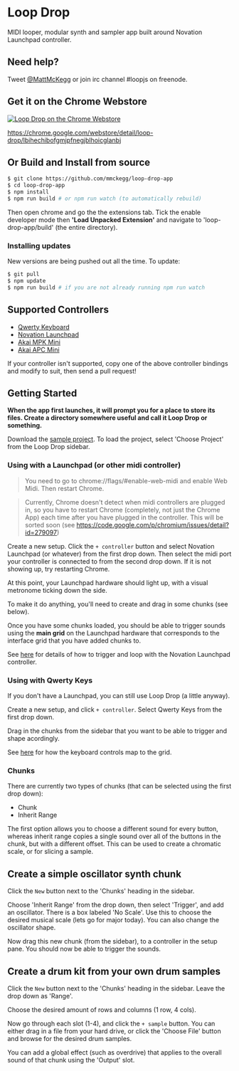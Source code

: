 Loop Drop
===

MIDI looper, modular synth and sampler app built around Novation Launchpad controller.

## Need help?

Tweet [@MattMcKegg](https://twitter.com/MattMcKegg) or join irc channel #loopjs on freenode.

## Get it on the Chrome Webstore

[![Loop Drop on the Chrome Webstore](https://raw.githubusercontent.com/mmckegg/loop-drop-app/master/tile.png)](https://chrome.google.com/webstore/detail/loop-drop/lbihechibofgmjpfnegjblhoicglanbj)

https://chrome.google.com/webstore/detail/loop-drop/lbihechibofgmjpfnegjblhoicglanbj

## Or Build and Install from source

```bash
$ git clone https://github.com/mmckegg/loop-drop-app
$ cd loop-drop-app
$ npm install
$ npm run build # or npm run watch (to automatically rebuild) 
```

Then open chrome and go the the extensions tab. Tick the enable developer mode then **'Load Unpacked Extension'** and navigate to 'loop-drop-app/build' (the entire directory).

### Installing updates

New versions are being pushed out all the time. To update:

```bash
$ git pull
$ npm update
$ npm run build # if you are not already running npm run watch
```

## Supported Controllers

- [Qwerty Keyboard](https://github.com/mmckegg/loop-qwerty)
- [Novation Launchpad](https://github.com/mmckegg/loop-launchpad)
- [Akai MPK Mini](https://github.com/mmckegg/loop-mpkmini)
- [Akai APC Mini](https://github.com/fourseven/loop-apcmini)

If your controller isn't supported, copy one of the above controller bindings and modify to suit, then send a pull request!

## Getting Started

**When the app first launches, it will prompt you for a place to store its files. Create a directory somewhere useful and call it Loop Drop or something.**

Download the [sample project](https://github.com/mmckegg/loop-drop-sample-project/archive/master.zip). To load the project, select 'Choose Project' from the Loop Drop sidebar.

### Using with a Launchpad (or other midi controller)

> You need to go to chrome://flags/#enable-web-midi and enable Web Midi. Then restart Chrome.

> Currently, Chrome doesn't detect when midi controllers are plugged in, so you have to restart Chrome (completely, not just the Chrome App) each time after you have plugged in the controller. This will be sorted soon (see  https://code.google.com/p/chromium/issues/detail?id=279097)

Create a new setup. Click the `+ controller` button and select Novation Launchpad (or whatever) from the first drop down. Then select the midi port your controller is connected to from the second drop down. If it is not showing up, try restarting Chrome.

At this point, your Launchpad hardware should light up, with a visual metronome ticking down the side.

To make it do anything, you'll need to create and drag in some chunks (see below).

Once you have some chunks loaded, you should be able to trigger sounds using the **main grid** on the Launchpad hardware that corresponds to the interface grid that you have added chunks to.

See [here](https://github.com/mmckegg/loop-qwerty) for details of how to trigger and loop with the Novation Launchpad controller.

### Using with Qwerty Keys

If you don't have a Launchpad, you can still use Loop Drop (a little anyway).

Create a new setup, and click `+ controller`. Select Qwerty Keys from the first drop down.

Drag in the chunks from the sidebar that you want to be able to trigger and shape acordingly.

See [here](https://github.com/mmckegg/loop-qwerty) for how the keyboard controls map to the grid.

### Chunks

There are currently two types of chunks (that can be selected using the first drop down):
  - Chunk
  - Inherit Range

The first option allows you to choose a different sound for every button, whereas inherit range copies a single sound over all of the buttons in the chunk, but with a different offset. This can be used to create a chromatic scale, or for slicing a sample.

## Create a simple oscillator synth chunk

Click the `New` button next to the 'Chunks' heading in the sidebar.

Choose 'Inherit Range' from the drop down, then select 'Trigger', and add an oscillator. There is a box labeled 'No Scale'. Use this to choose the desired musical scale (lets go for major today). You can also change the oscillator shape.

Now drag this new chunk (from the sidebar), to a controller in the setup pane. You should now be able to trigger the sounds. 

## Create a drum kit from your own drum samples

Click the `New` button next to the 'Chunks' heading in the sidebar. Leave the drop down as 'Range'.

Choose the desired amount of rows and columns (1 row, 4 cols).

Now go through each slot (1-4), and click the `+ sample` button. You can either drag in a file from your hard drive, or click the 'Choose File' button and browse for the desired drum samples.

You can add a global effect (such as overdrive) that applies to the overall sound of that chunk using the 'Output' slot.
